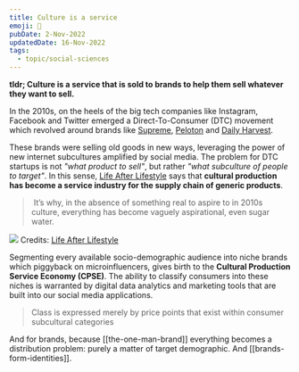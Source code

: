 ```yaml
---
title: Culture is a service
emoji: 🎁
pubDate: 2-Nov-2022
updatedDate: 16-Nov-2022
tags:
  - topic/social-sciences
---
```


**tldr; Culture is a service that is sold to brands to help them sell whatever they want to sell.**

In the 2010s, on the heels of the big tech companies like Instagram, Facebook and Twitter emerged a Direct-To-Consumer (DTC) movement which revolved around brands like [Supreme](https://www.supremenewyork.com/), [Peloton](https://www.onepeloton.com/) and [Daily Harvest](https://www.daily-harvest.com/).

These brands were selling old goods in new ways, leveraging the power of new internet subcultures amplified by social media. The problem for DTC startups is not _"what product to sell"_, but rather _"what subculture of people to target"_. In this sense, [Life After Lifestyle](https://subpixel.space/entries/life-after-lifestyle/) says that **cultural production has become a service industry for the supply chain of generic products**.

>  It’s why, in the absence of something real to aspire to in 2010s culture, everything has become vaguely aspirational, even sugar water.

![](https://subpixel.space/uploads/drinkingideology.png)
Credits: [Life After Lifestyle](https://subpixel.space/entries/life-after-lifestyle/)

Segmenting every available socio-demographic audience into niche brands which piggyback on microinfluencers, gives birth to the **Cultural Production Service Economy (CPSE)**. The ability to classify consumers into these niches is warranted by digital data analytics and marketing tools that are built into our social media applications.

> Class is expressed merely by price points that exist within consumer subcultural categories

And for brands, because [[the-one-man-brand]] everything becomes a distribution problem: purely a matter of target demographic. And [[brands-form-identities]].